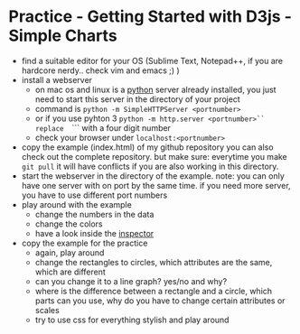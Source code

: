 # Practice - Getting Started with D3js - Simple Charts
* find a suitable editor for your OS (Sublime Text, Notepad++, if you are hardcore nerdy.. check vim and emacs ;) )
* install a webserver
    * on mac os and linux is a [python](https://www.python.org/) server already installed, you just need to start this server in the directory of your project 
    * command is ```python -m SimpleHTTPServer <portnumber>```
    * or if you use pyhton 3 ```python -m http.server <portnumber>``
    replace  ```<portnumber>``` with a four digit number
    * check your browser under  ```localhost:<portnumber>```
* copy the example (index.html) of my github repository 
    you can also check out the complete repository. but make sure: everytime you make ```git pull``` it will have conflicts if you are also working in this directory.
* start the webserver in the directory of the example. note: you can only have one server with on port by the same time. if you need more server, you have to use different port numbers
* play around with the example  
    - change the numbers in the data
    - change the colors
    - have a look inside the [inspector](https://developer.mozilla.org/en-US/docs/Learn/Common_questions/What_are_browser_developer_tools)
* copy the example for the practice
    - again, play around
    - change the rectangles to circles, which attributes are the same, which are different
    - can you change it to a line graph? yes/no and why? 
    - where is the difference between a rectangle and a circle, which parts can you use, why do you have to change certain attributes or scales
    - try to use css for everything stylish and play around